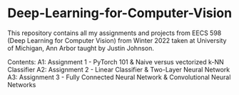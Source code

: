 # Deep-Learning-for-Computer-Vision

This repository contains all my assignments and projects from EECS 598 (Deep Learning for Computer Vision) from Winter 2022 taken at University of Michigan, Ann Arbor taught by Justin Johnson. 

Contents:
A1: Assignment 1 - PyTorch 101 & Naive versus vectorized k-NN Classifier 
A2: Assignment 2 - Linear Classifier & Two-Layer Neural Network
A3: Assignment 3 - Fully Connected Neural Network & Convolutional Neural Networks
